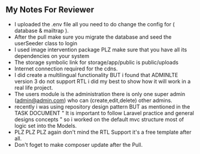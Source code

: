 ## My Notes For Reviewer

-   I uploaded the .env file all you need to do change the config for ( database & mailtrap ).
-   After the pull make sure you migrate the database and seed the userSeeder class to login
-   I used image intervention package PLZ make sure that you have all its dependencies on your system
-   The storage symbolic link for storage/app/public is public/uploads
-   Internet connection required for the cdns.
-   I did create a multilingual functionality BUT i found that ADMINLTE version 3 do not support RTL i did my best to show how it will work in a real life project.
-   The users module is the administration there is only one super admin (admin@admin.com) who can (create,edit,delete) other admins.
-   recently i was using repository design pattern BUT as mentioned in the TASK DOCUMENT " It is important to
    follow Laravel practice and general designs concepts " so i worked on the default mvc structure most of logic set into the Models.
-   PLZ PLZ PLZ again don't mind the RTL Support it's a free template after all.
-   Don't foget to make composer update after the Pull.
